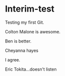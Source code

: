 Interim-test
============

Testing my first Git.

Colton Malone is awesome.

Ben is better.


Cheyanna hayes

I agree.

Eric Tokita...doesn't listen


